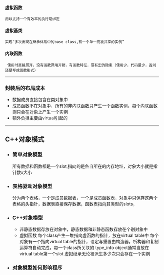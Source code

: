 #### 虚拟函数
	用以支持一个有效率的执行期绑定
#### 虚拟基类
	实现“多次出现在继承体系中的base class,有一个单一而被共享的实例”
 #### 内联函数
	 使用时直接展开，没有函数调用开销，有函数特征，没有宏的隐患（使用少，代码量少，否则还是写成函数形式）

------

### 封装后的布局成本
- 数据成员直接包含在类对象中
- 成员函数不在对象中，所有的非内联函数只产生一个函数实例，每个内联函数则只会在对象上产生一个实例
- 额外负担主要由virtual引起的
------
## C++对象模式
- ### 简单对象模型
	所有数据和函数都是一个slot,指向的是各自所在的内存地址，对象大小就是指针数x大小
- ### 表格驱动对象模型
	分为两个表格，一个是成员数据表，一个是成员函数表，对象中只保存这两个表格的头指针，数据表直接保存数据，函数表指向其类型的slots，
- ### C++对象模型
	- 非静态数据存放在对象中，静态数据和非静态函数存放在个别对象中
	- 虚拟函数
		每个class产生一堆指向虚函数的指针，放在virtual table中
		每个对象有一个指向virtual table的指针，设定与重置由构造器，析构器和复制运算符自动完成，每一个class所关联的 type_info object通常当放在virtual table第一个slot
	虚拟继承无论被派生多少次只会存在一个实例
- ### 对象模型如何影响程序
	